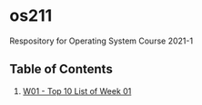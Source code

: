 # os211
Respository for Operating System Course 2021-1

## Table of Contents
1. [W01 - Top 10 List of Week 01](W01/)